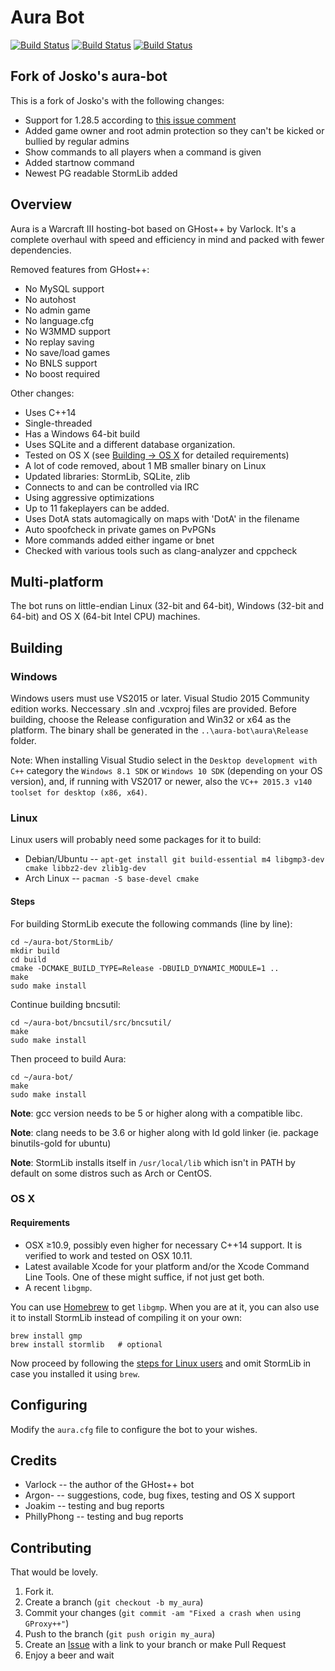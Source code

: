 ﻿Aura Bot
====
[![Build Status](https://secure.travis-ci.org/Josko/aura-bot.png?branch=master)](http://travis-ci.org/Josko/aura-bot)
[![Build Status](https://ci.appveyor.com/api/projects/status/u67db01q5nbt172l/branch/master?svg=true)](https://ci.appveyor.com/project/Josko/aura-bot/branch/master)
[![Build Status](https://scan.coverity.com/projects/1748/badge.svg)](https://scan.coverity.com/projects/josko-aura-bot)

Fork of Josko's aura-bot
------------------------

This is a fork of Josko's with the following changes:
* Support for 1.28.5 according to [this issue comment](https://github.com/Josko/aura-bot/issues/72#issuecomment-387125132)
* Added game owner and root admin protection so they can't be kicked or bullied by regular admins
* Show commands to all players when a command is given
* Added startnow command
* Newest PG readable StormLib added

Overview
--------

Aura is a Warcraft III hosting-bot based on GHost++ by Varlock. It's a complete
overhaul with speed and efficiency in mind and packed with fewer dependencies.

Removed features from GHost++:
* No MySQL support
* No autohost
* No admin game
* No language.cfg
* No W3MMD support
* No replay saving
* No save/load games
* No BNLS support
* No boost required

Other changes:
* Uses C++14
* Single-threaded
* Has a Windows 64-bit build
* Uses SQLite and a different database organization.
* Tested on OS X (see [Building -> OS X](#os-x) for detailed requirements)
* A lot of code removed, about 1 MB smaller binary on Linux
* Updated libraries: StormLib, SQLite, zlib
* Connects to and can be controlled via IRC
* Using aggressive optimizations
* Up to 11 fakeplayers can be added.
* Uses DotA stats automagically on maps with 'DotA' in the filename
* Auto spoofcheck in private games on PvPGNs
* More commands added either ingame or bnet
* Checked with various tools such as clang-analyzer and cppcheck

Multi-platform
--------------

The bot runs on little-endian Linux (32-bit and 64-bit), Windows (32-bit and 64-bit) and OS X (64-bit Intel CPU) machines.

Building
--------

### Windows

Windows users must use VS2015 or later. Visual Studio 2015 Community edition works.
Neccessary .sln and .vcxproj files are provided. Before building, choose the Release configuration and Win32 or x64 as the platform.
The binary shall be generated in the `..\aura-bot\aura\Release` folder.

Note: When installing Visual Studio select in the `Desktop development with C++` category the `Windows 8.1 SDK` or `Windows 10 SDK` (depending on your OS version), and, if running with VS2017 or newer, also the `VC++ 2015.3 v140 toolset for desktop (x86, x64)`.

### Linux

Linux users will probably need some packages for it to build:

* Debian/Ubuntu -- `apt-get install git build-essential m4 libgmp3-dev cmake libbz2-dev zlib1g-dev`
* Arch Linux -- `pacman -S base-devel cmake`

#### Steps

For building StormLib execute the following commands (line by line):

	cd ~/aura-bot/StormLib/
	mkdir build
	cd build
	cmake -DCMAKE_BUILD_TYPE=Release -DBUILD_DYNAMIC_MODULE=1 ..
	make
	sudo make install

Continue building bncsutil:

	cd ~/aura-bot/bncsutil/src/bncsutil/
	make
	sudo make install

Then proceed to build Aura:

	cd ~/aura-bot/
	make
	sudo make install

**Note**: gcc version needs to be 5 or higher along with a compatible libc.

**Note**: clang needs to be 3.6 or higher along with ld gold linker (ie. package binutils-gold for ubuntu)

**Note**: StormLib installs itself in `/usr/local/lib` which isn't in PATH by default
on some distros such as Arch or CentOS.

### OS X

#### Requirements

* OSX ≥10.9, possibly even higher for necessary C++14 support. It is verified to work and tested on OSX 10.11.
* Latest available Xcode for your platform and/or the Xcode Command Line Tools.
One of these might suffice, if not just get both.
* A recent `libgmp`.

You can use [Homebrew](http://brew.sh/) to get `libgmp`. When you are at it, you can also use it to install StormLib instead of compiling it on your own:

	brew install gmp
	brew install stormlib   # optional

Now proceed by following the [steps for Linux users](#steps) and omit StormLib in case you installed it using `brew`.


Configuring
-----------

Modify the `aura.cfg` file to configure the bot to your wishes.

Credits
-------

* Varlock -- the author of the GHost++ bot
* Argon- -- suggestions, code, bug fixes, testing and OS X support
* Joakim -- testing and bug reports
* PhillyPhong -- testing and bug reports

Contributing
------------

That would be lovely.

1. Fork it.
2. Create a branch (`git checkout -b my_aura`)
3. Commit your changes (`git commit -am "Fixed a crash when using GProxy++"`)
4. Push to the branch (`git push origin my_aura`)
5. Create an [Issue][1] with a link to your branch or make Pull Request
6. Enjoy a beer and wait

[1]: https://github.com/Josko/aura-bot/issues
